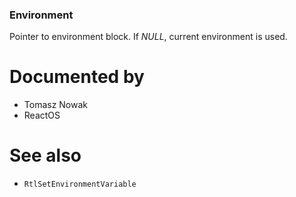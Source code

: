 ### Environment

Pointer to environment block. If *NULL*, current environment is used.

# Documented by

* Tomasz Nowak
* ReactOS

# See also

* `RtlSetEnvironmentVariable`
